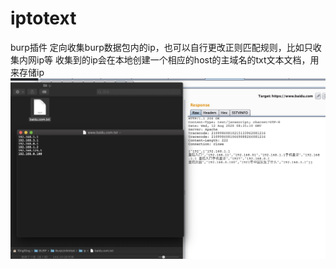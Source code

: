 # iptotext

burp插件
定向收集burp数据包内的ip，也可以自行更改正则匹配规则，比如只收集内网ip等
收集到的ip会在本地创建一个相应的host的主域名的txt文本文档，用来存储ip
![Image](https://github.com/f0ng/iptotext/blob/master/1.png)

